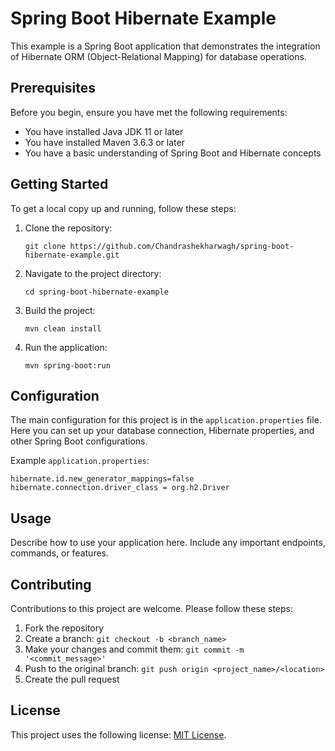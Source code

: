 # Spring Boot Hibernate Example

This example is a Spring Boot application that demonstrates the integration of Hibernate ORM (Object-Relational Mapping) for database operations.

## Prerequisites

Before you begin, ensure you have met the following requirements:

* You have installed Java JDK 11 or later
* You have installed Maven 3.6.3 or later
* You have a basic understanding of Spring Boot and Hibernate concepts

## Getting Started

To get a local copy up and running, follow these steps:

1. Clone the repository:
   ```
   git clone https://github.com/Chandrashekharwagh/spring-boot-hibernate-example.git
   ```

2. Navigate to the project directory:
   ```
   cd spring-boot-hibernate-example
   ```

3. Build the project:
   ```
   mvn clean install
   ```

4. Run the application:
   ```
   mvn spring-boot:run
   ```

## Configuration

The main configuration for this project is in the `application.properties` file. Here you can set up your database connection, Hibernate properties, and other Spring Boot configurations.

Example `application.properties`:

```properties
hibernate.id.new_generator_mappings=false
hibernate.connection.driver_class = org.h2.Driver
```

## Usage

Describe how to use your application here. Include any important endpoints, commands, or features.

## Contributing

Contributions to this project are welcome. Please follow these steps:

1. Fork the repository
2. Create a branch: `git checkout -b <branch_name>`
3. Make your changes and commit them: `git commit -m '<commit_message>'`
4. Push to the original branch: `git push origin <project_name>/<location>`
5. Create the pull request

## License

This project uses the following license: [MIT License](https://opensource.org/licenses/MIT).
